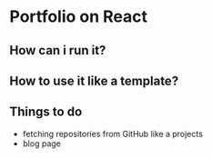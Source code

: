 # Portfolio on React
## How can i run it?
## How to use it like a template?
## Things to do
- fetching repositories from GitHub like a projects
- blog page
